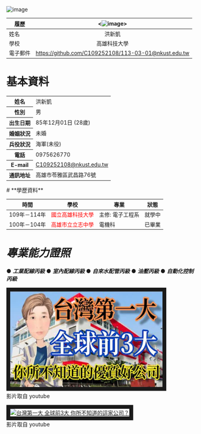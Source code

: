 ![image](https://github.com/C109252108/113-03-01/assets/161835219/a28db5d7-d8cf-4ee2-bc70-0469e6aa6ee7)

|      履歷        |<![image](https://github.com/C109252108/113-03-01/assets/161835219/264cfeeb-7634-4d8f-99ce-0bba09000aba)>|
| ---------------- |:-----------------------------:|
| 姓名             | 洪新凱                  |
| 學校             | 高雄科技大學                  |
| 電子郵件         | https://github.com/C109252108/113-03-01@nkust.edu.tw          |

#  **基本資料**
<table>
  <tr>
    <th>姓名</th>
    <td>洪新凱</td>
  </tr>
  <tr>
     <th>性別</th>
    <td>男</td>
  </tr>
  
   <th>出生日期</th>
    <td>85年12月01日 (28歲)</td>
  </tr>
  <tr>
    <th>婚姻狀況</th>
    <td>未婚</td>
  </tr>
  <tr>
    <th>兵役狀況</th>
    <td>海軍(未役)</td>
  </tr>
  <tr>
    <th>電話</th>
    <td>0975626770</td>
    </tr>
  <tr>
    <th>E-mail</th>
    <td><a href="mailto:C109252108@nkust.edu.tw">C109252108@nkust.edu.tw</a></td>
  </tr>
  <tr>
    <th>通訊地址</th>
    <td>高雄市苓雅區武昌路76號</td>
  </tr>
</table>
# **學歷資料**

| 時間| 學校 | 專業 | 狀態 |
|----------------|------------------------------------------------|-------------------------------------|----------|
| 109年－114年 | <span style="color: red;">國立高雄科技大學</span> | 主修: 電子工程系 | 就學中   |
| 100年－104年  | <span style="color: red;">高雄市立立志中學</span> | 電機科  |已畢業   |

# ***專業能力證照***
● ***工業配線丙級***
● ***室內配線丙級***
● ***自來水配管丙級***
● ***油壓丙級***
● ***自動化控制丙級***

<a href="https://youtu.be/kwTG_curpkw" target="_blank"><img src="https://github.com/yndon/Readme.md/blob/main/IMG/test.webp" 
alt="台灣第一大 全球前3大 你所不知道的這家公司？" width="400" height="250" border="10" /></a>
<br>影片取自 youtube 

<a href="https://www.youtube.com/watch?v=Lek7UQ1gh3A" target="_blank"><img src="https://github.com/C109252108/113-03-01/assets/161835219/8055af91-5875-41a8-aaac-4c16a9a098f0" 
alt="台灣第一大 全球前3大 你所不知道的這家公司？" width="400" height="250" border="10" /></a>
<br>影片取自 youtube 

